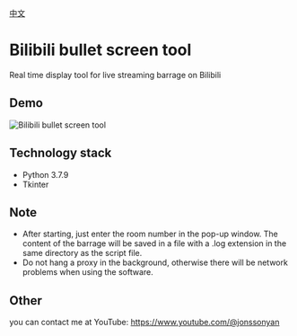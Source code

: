 [中文](README_ZH.md)

# Bilibili bullet screen tool

Real time display tool for live streaming barrage on Bilibili

## Demo

![Bilibili bullet screen tool](https://user-images.githubusercontent.com/46235235/186716199-f3ee40ea-4188-4c87-8994-095a25fd46f1.png)

## Technology stack

- Python 3.7.9
- Tkinter

## Note

- After starting, just enter the room number in the pop-up window. The content of the barrage will be saved in a file
  with a .log extension in the same directory as the script file.
- Do not hang a proxy in the background, otherwise there will be network problems when using the software.

## Other

you can contact me at YouTube: https://www.youtube.com/@jonssonyan